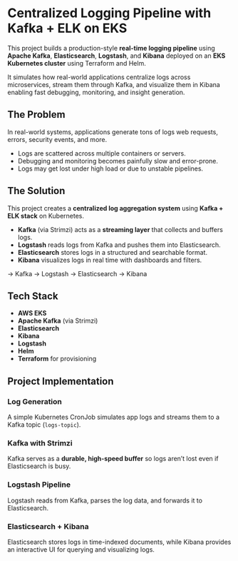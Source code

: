 # Centralized Logging Pipeline with Kafka + ELK on EKS

This project builds a production-style **real-time logging pipeline** using **Apache Kafka**, **Elasticsearch**, **Logstash**, and **Kibana** deployed on an **EKS Kubernetes cluster** using Terraform and Helm.

It simulates how real-world applications centralize logs across microservices, stream them through Kafka, and visualize them in Kibana enabling fast debugging, monitoring, and insight generation.

## The Problem

In real-world systems, applications generate tons of logs web requests, errors, security events, and more.

- Logs are scattered across multiple containers or servers.
- Debugging and monitoring becomes painfully slow and error-prone.
- Logs may get lost under high load or due to unstable pipelines.

## The Solution

This project creates a **centralized log aggregation system** using **Kafka + ELK stack** on Kubernetes.

- **Kafka** (via Strimzi) acts as a **streaming layer** that collects and buffers logs.
- **Logstash** reads logs from Kafka and pushes them into Elasticsearch.
- **Elasticsearch** stores logs in a structured and searchable format.
- **Kibana** visualizes logs in real time with dashboards and filters.

→ Kafka → Logstash → Elasticsearch → Kibana

## Tech Stack

- **AWS EKS**
- **Apache Kafka** (via Strimzi)
- **Elasticsearch**
- **Kibana**
- **Logstash**
- **Helm**
- **Terraform** for provisioning

## Project Implementation

### Log Generation

A simple Kubernetes CronJob simulates app logs and streams them to a Kafka topic (`logs-topic`).

### Kafka with Strimzi

Kafka serves as a **durable, high-speed buffer** so logs aren’t lost even if Elasticsearch is busy.

### Logstash Pipeline

Logstash reads from Kafka, parses the log data, and forwards it to Elasticsearch.

### Elasticsearch + Kibana

Elasticsearch stores logs in time-indexed documents, while Kibana provides an interactive UI for querying and visualizing logs.
